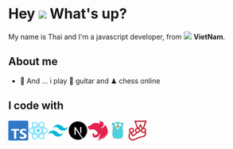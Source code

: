 <h1> Hey <img src="https://emojis.slackmojis.com/emojis/images/1577305505/7373/hand_wave.gif?1577305505" width="50" /> What's up?</h1>

<p> My name is Thai and I'm a javascript developer, from <img src="https://static-00.iconduck.com/assets.00/viet-nam-icon-512x366-gxon1wdq.png" width="17" /> <b>VietNam</b>. </p>

## About me

- 🎲 And ... i play 🎸 guitar and ♟ chess online

## I code with

<a href="https://www.typescriptlang.org" target="_blank">
  <img align="left" title="Typescript" alt="Typescript" width="40px" src="./assets/typescript-logo.svg" />
</a>

<a href="https://pt-br.reactjs.org" target="_blank">
 <img align="left" title="React and React Native" alt="React and React Native" width="40px" src="./assets/react-logo.svg" />
</a>

<a href="https://tailwindcss.com" target="_blank">
 <img align="left" title="Tailwind Css" alt="Tailwind Css" width="40px" src="./assets/tailwind-logo.svg" />
</a>

<a href="https://nextjs.org" target="_blank">
  <img align="left" title="Next Js" alt="Next Js" width="40px" src="./assets/next-logo.svg" />
</a>

<a href="https://nestjs.com" target="_blank">
  <img align="left" title="Nest Js" alt="Nest Js" width="40px" src="./assets/nest-logo.svg" />
</a>

<a href="https://go.dev" target="_blank">
  <img align="left" title="Go Lang" alt="Go Lang" width="40px" src="./assets/golang-logo.svg" />
</a>


<a href="https://jestjs.io/pt-BR/" target="_blank">
  <img align="left" title="Jest" alt="Jest" width="40px" src="./assets/jest-logo.svg" />
</a>


